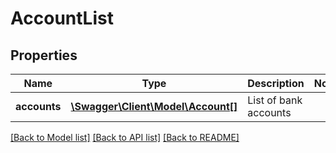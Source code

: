 # AccountList

## Properties
Name | Type | Description | Notes
------------ | ------------- | ------------- | -------------
**accounts** | [**\Swagger\Client\Model\Account[]**](Account.md) | List of bank accounts | 

[[Back to Model list]](../README.md#documentation-for-models) [[Back to API list]](../README.md#documentation-for-api-endpoints) [[Back to README]](../README.md)


